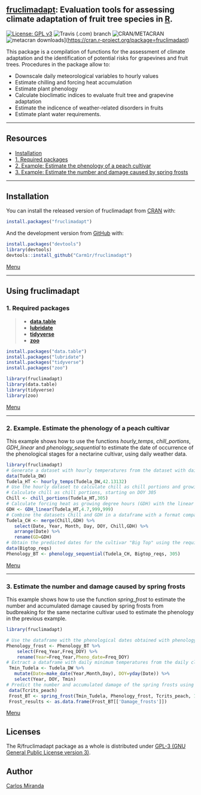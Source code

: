 <!-- README.md is generated from README.Rmd. Please edit that file -->

## [fruclimadapt](https://github.com/Carm1r/fruclimadapt): Evaluation tools for assessing climate adaptation of fruit tree species in [R](https://www.r-project.org).

[![License: GPL
v3](https://img.shields.io/badge/License-GPLv3-blue.svg)](https://www.gnu.org/licenses/gpl-3.0)
![Travis (.com) branch](https://img.shields.io/travis/com/Carm1r/fruclimadapt/master) <img alt="CRAN/METACRAN" src="https://img.shields.io/cran/v/fruclimadapt">
![metacran downloads](https://cranlogs.r-pkg.org/badges/last-week/fruclimadapt)](https://cran.r-project.org/package=fruclimadapt)

This package is a compilation of functions for the assessment of climate
adaptation and the identification of potential risks for grapevines and
fruit trees. Procedures in the package allow to:

  - Downscale daily meteorological variables to hourly values
  - Estimate chilling and forcing heat accumulation
  - Estimate plant phenology
  - Calculate bioclimatic indices to evaluate fruit tree and grapevine
    adaptation
  - Estimate the indicence of weather-related disorders in fruits
  - Estimate plant water requirements.

<div id="menu" />

-----

## Resources

  - [Installation](#Instal)
  - [1. Required packages](#P1)
  - [2. Example: Estimate the phenology of a peach cultivar](#P2)
  - [3. Example: Estimate the number and damage caused by spring
    frosts](#P3)

<div id="Instal" />

-----

## Installation

You can install the released version of fruclimadapt from
[CRAN](https://CRAN.R-project.org) with:

``` r
install.packages("fruclimadapt")
```

And the development version from [GitHub](https://github.com/) with:

``` r
install.packages("devtools")
library(devtools)
devtools::install_github("Carm1r/fruclimadapt")
```

[Menu](#menu)

<div id="P1" />

-----

## Using fruclimadapt

### 1\. Required packages

>   - **[data.table](https://CRAN.R-project.org/package=data.table)**
>   - **[lubridate](https://CRAN.R-project.org/package=lubridate)**
>   - **[tidyverse](https://CRAN.R-project.org/package=tidyverse)**
>   - **[zoo](https://CRAN.R-project.org/package=zoo)**

``` r
install.packages("data.table")
install.packages("lubridate")
install.packages("tidyverse")
install.packages("zoo")

library(fruclimadapt)
library(data.table)
library(tidyverse)
library(zoo)
```

[Menu](#menu)

<div id="P2" />

-----

### 2\. Example. Estimate the phenology of a peach cultivar

This example shows how to use the functions *hourly\_temps*,
*chill\_portions*, *GDH\_linear* and *phenology\_sequential* to estimate
the date of occurrence of the phenological stages for a nectarine
cultivar, using daily weather data.

``` r
library(fruclimadapt)
# Generate a dataset with hourly temperatures from the dataset with daily values (Tudela_DW, included in the package)
data(Tudela_DW)
Tudela_HT <- hourly_temps(Tudela_DW,42.13132)
# Use the hourly dataset to calculate chill as chill portions and growing degree hours
# Calculate chill as chill portions, starting on DOY 305
Chill <- chill_portions(Tudela_HT,305)
# Calculate forcing heat as growing degree hours (GDH) with the linear model using base temperature 4.7 C and no upper thresholds
GDH <- GDH_linear(Tudela_HT,4.7,999,999)
# Combine the datasets Chill and GDH in a dataframe with a format compatible with the function phenology_sequential
Tudela_CH <- merge(Chill,GDH) %>%
   select(Date, Year, Month, Day, DOY, Chill,GDH) %>%
   arrange(Date) %>%
   rename(GD=GDH)
# Obtain the predicted dates for the cultivar "Big Top" using the requirement dataset included in the package (Bigtop_reqs)
data(Bigtop_reqs)
Phenology_BT <- phenology_sequential(Tudela_CH, Bigtop_reqs, 305)
```

[Menu](#menu)

<div id="P3" />

-----

### 3\. Estimate the number and damage caused by spring frosts

This example shows how to use the function *spring\_frost* to estimate
the number and accumulated damage caused by spring frosts from
budbreaking for the same nectarine cultivar used to estimate the
phenology in the previous example.

``` r
library(fruclimadapt)

# Use the dataframe with the phenological dates obtained with phenology_sequential to generate a new one with the format required by the function spring_frost
Phenology_frost <- Phenology_BT %>% 
    select(Freq_Year,Freq_DOY) %>%
    rename(Year=Freq_Year,Pheno_date=Freq_DOY)
# Extract a dataframe with daily minimum temperatures from the daily climate example dataset with the  format required by spring_frost
 Tmin_Tudela <- Tudela_DW %>% 
   mutate(Date=make_date(Year,Month,Day), DOY=yday(Date)) %>%
   select(Year, DOY, Tmin) 
# Predict the number and accumulated damage of the spring frosts using the critical values contained in the example dataset Tcrits_peach and extract the dataframe with the total results for each year
 data(Tcrits_peach)
 Frost_BT <- spring_frost(Tmin_Tudela, Phenology_frost, Tcrits_peach, 181)
 Frost_results <- as.data.frame(Frost_BT[['Damage_frosts']])
```

[Menu](#menu)

## Licenses

The R/fruclimadapt package as a whole is distributed under [GPL-3 (GNU
General Public License
version 3)](https://www.gnu.org/licenses/gpl-3.0).

## Author

[Carlos Miranda](https://github.com/Carm1r)
